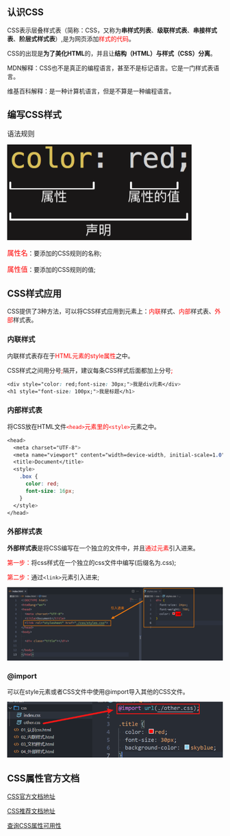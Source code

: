 ## 认识CSS

CSS表示层叠样式表（简称：CSS，又称为**串样式列表**、**级联样式表**、**串接样式表**、**阶层式样式表**）,是为网页添加<font color=red>样式的代码</font>。

CSS的出现是**为了美化HTML**的，并且让**结构（HTML）与样式（CSS）分离**。

MDN解释：CSS也不是真正的编程语言，甚至不是标记语言。它是一门样式表语言。

维基百科解释：是一种计算机语言，但是不算是一种编程语言。

## 编写CSS样式

<font size=3>语法规则</font>

![语法规则](../../_media/前端/CSS/语法规则.png)

<font color=red size=3>属性名</font>：要添加的CSS规则的名称;

<font color=red size=3>属性值</font>：要添加的CSS规则的值;

## CSS样式应用

CSS提供了3种方法，可以将CSS样式应用到元素上：<font color=red>内联</font>样式、<font color=red>内部</font>样式表、<font color=red>外部</font>样式表。

### 内联样式

内联样式表存在于<font color=red>HTML元素的style属性</font>之中。

CSS样式之间用分号<font color=red>;</font>隔开，建议每条CSS样式后面都加上分号<font color=red>;</font>

```css
<div style="color: red;font-size: 30px;">我是div元素</div>
<h1 style="font-size: 100px;">我是标题</h1>
```

### 内部样式表

将CSS放在HTML文件<font color=red>`<head>`元素里的`<style>`</font>元素之中。

```css
<head>
  <meta charset="UTF-8">
  <meta name="viewport" content="width=device-width, initial-scale=1.0">
  <title>Document</title>
  <style>
    .box {
      color: red;
      font-size: 16px;
    }
  </style>
</head>
```

### 外部样式表

**外部样式表**是将CSS编写在一个独立的文件中，并且<font color=red>通过<link>元素</font>引入进来。

<font color=red>第一步：</font>将css样式在一个独立的css文件中编写(后缀名为.css);

<font color=red>第二步：</font>通过`<link>`元素引入进来;

![外部样式表](../../_media/前端/CSS/外部样式表.png)

### @import

可以在style元素或者CSS文件中使用@import导入其他的CSS文件。

![@import](../../_media/前端/CSS/@import.png)

## CSS属性官方文档

[CSS官方文档地址](https://www.w3.org/TR/?tag=css)

[CSS推荐文档地址](https://developer.mozilla.org/zh-CN/docs/Web/CSS/Reference#%E5%85%B3%E9%94%AE%E5%AD%97%E7%B4%A2%E5%BC%95)

[查询CSS属性可用性](https://caniuse.com/)